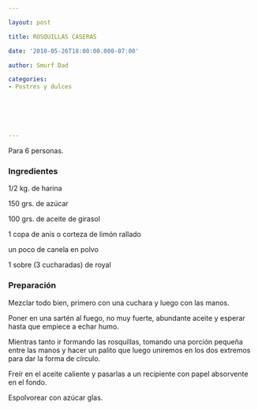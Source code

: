 ```yaml
---

layout: post

title: ROSQUILLAS CASERAS

date: '2010-05-26T18:00:00.000-07:00'

author: Smurf Dad

categories:
- Postres y dulces






---
```


Para 6 personas.

<h3>Ingredientes</h3>

1/2 kg. de harina

150 grs. de azúcar

100 grs. de aceite de girasol

1 copa de anís o corteza de limón rallado

un poco de canela en polvo

1 sobre (3 cucharadas) de royal

<h3>Preparación</h3>

Mezclar todo bien, primero con una cuchara y luego con las manos.

Poner en una sartén al fuego, no muy fuerte, abundante aceite y esperar hasta que empiece a echar humo.

Mientras tanto ir formando las rosquillas, tomando una  porción pequeña entre las manos y hacer un palito que luego uniremos en los dos extremos para dar la forma de círculo.

Freír en el aceite caliente y pasarlas a un recipiente con papel absorvente en el fondo.

Espolvorear con azúcar glas.

